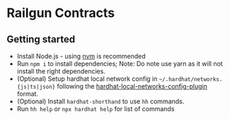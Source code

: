 # Railgun Contracts

## Getting started

- Install Node.js - using [nvm](https://github.com/nvm-sh/nvm) is recommended
- Run `npm i` to install dependencies; Note: Do note use yarn as it will not install the right dependencies.
- (Optional) Setup hardhat local network config in `~/.hardhat/networks.{js|ts|json}` following the [hardhat-local-networks-config-plugin](https://github.com/facuspagnuolo/hardhat-local-networks-config-plugin) format.
- (Optional) Install `hardhat-shorthand` to use `hh` commands.
- Run `hh help` or `npx hardhat help` for list of commands

